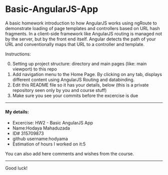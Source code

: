 # Basic-AngularJS-App

A basic homework introduction to how AngularJS works using ngRoute to demonstrate loading of page templates and controllers based on URL hash fragments. 
In a client-side framework like AngularJS routing is managed not by the server, but by the front end itself. Angular detects the path of your URL and conventionally maps that URL to a controller and template.

Instructions:

0. Setting up project structure: directory and main pages (like: main viewport) to this repo
0. Add navigation menu to the Home Page. By clicking on any tab, displays different content using AngularJS Routing and databinding.
0. Edit this README file so it has your details, below (this is a private repository seen only by you and course stuff)
0. Make sure you see your commits before the excercise is due

---

#### My details:

- Excercise: HW2 - Basic AngularJS App
- Name:Hodaya Mahaduzada
- ID# 315709873
- github username:hodyama
- Estimation of hours I worked on it:5

You can also add here comments and wishes from the course.

---

Good luck!
